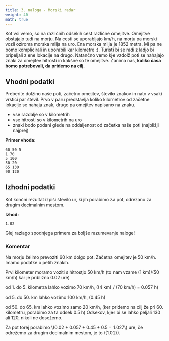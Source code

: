 ```yaml
---
title: 3. naloga - Morski radar
weight: 40
math: true
---
```


Kot vsi vemo, so na različnih odsekih cest različne omejitve. Omejitve obstajajo tudi na morju. Na cesti se uporabljajo km/h, na morju pa morski vozli oziroma morska milja na uro. Ena morska milja je 1852 metra. Mi pa ne bomo komplicirali in uporabili kar kilometre :). Turisti bi se radi z ladjo bi pripeljali z ene lokacije na drugo. Natančno vemo kje vzdolž poti se nahajajo znaki za omejitev hitrosti in kakšne so te omejitve. Zanima nas, **koliko časa bomo potrebovali, da pridemo na cilj.**

## Vhodni podatki

Preberite dolžino naše poti, začetno omejitev, število znakov in nato v vsaki vrstici par števil. Prvo v paru predstavlja koliko kilometrov od začetne lokacije se nahaja znak, drugo pa omejitev napisano na znaku.

- vse razdalje so v kilometrih
- vse hitrosti so v kilometrih na uro
- znaki bodo podani glede na oddaljenost od začetka naše poti (najbližji najprej)

**Primer vhoda:**

```
60 50 5
1 70
5 100
50 20
65 130
90 120
```

## Izhodni podatki

Kot končni rezultat izpiši število ur, ki jih porabimo za pot, odrezano za drugim decimalnim mestom.

**Izhod:**
```
1.02
```

Glej razlago spodnjega primera za boljše razumevanje naloge!

### Komentar

Na morju želimo prevoziti 60 km dolgo pot. Začetna omejitev je 50 km/h. Imamo podatke o petih znakih.

Prvi kilometer moramo voziti s hitrostjo 50 km/h (to nam vzame (1 km)/(50 km/h) kar je približno 0.02 ure)

od 1. do 5. kilometra lahko vozimo 70 km/h, ((4 km) / (70 km/h) = 0.057 h)

od 5. do 50. km lahko vozimo 100 km/h, (0.45 h)

od 50. do 65. km lahko vozimo samo 20 km/h, (ker pridemo na cilj že pri 60. kilometru, porabimo za ta odsek 0.5 h) 
Odsekov, kjer bi se lahko peljali 130 ali 120, nikoli ne dosežemo.

Za pot torej porabimo \\(0.02 + 0.057 + 0.45 + 0.5 = 1.027\\) ure, če odrežemo za drugim decimalnim mestom, je to \\(1.02\\).
